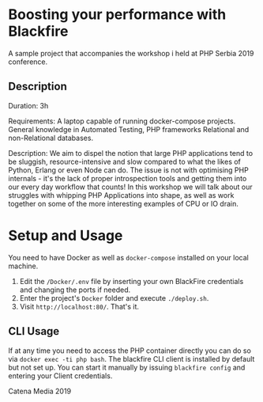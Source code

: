 # Boosting your performance with Blackfire

A sample project that accompanies the workshop i held at PHP Serbia 2019 conference.

## Description

Duration: 3h

Requirements: A laptop capable of running docker-compose projects. General knowledge in Automated Testing, PHP frameworks Relational and non-Relational databases.

Description: We aim to dispel the notion that large PHP applications tend to be sluggish, resource-intensive and slow compared to what the likes of Python, Erlang or even Node can do. The issue is not with optimising PHP internals - it's the lack of proper introspection tools and getting them into our every day workflow that counts! In this workshop we will talk about our struggles with whipping PHP Applications into shape, as well as work together on some of the more interesting examples of CPU or IO drain. 

# Setup and Usage

You need to have Docker as well as `docker-compose` installed on your local machine.

1. Edit the `/Docker/.env` file by inserting your own BlackFire credentials and changing the ports if needed.
2. Enter the project's `Docker` folder and execute `./deploy.sh`.
3. Visit `http://localhost:80/`. That's it.

## CLI Usage

If at any time you need to access the PHP container directly you can do so via `docker exec -ti php bash`. The blackfire CLI client is installed by default but not set up. You can start it manually by issuing `blackfire config` and entering your Client credentials.

Catena Media 2019
